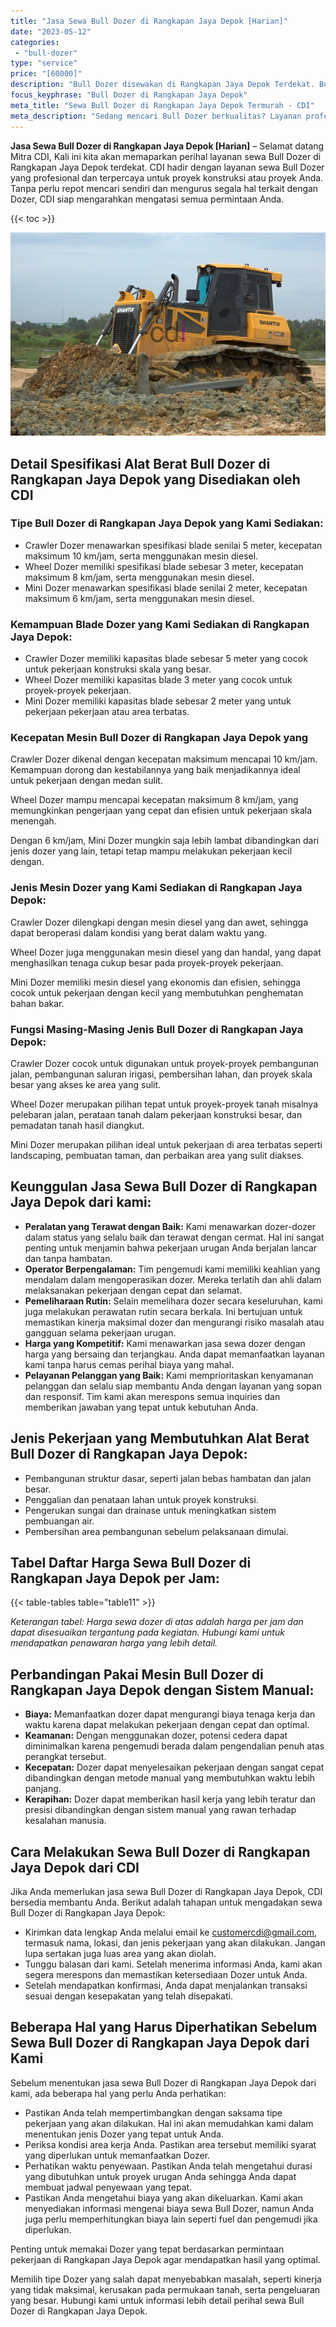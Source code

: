 ```yaml
---
title: "Jasa Sewa Bull Dozer di Rangkapan Jaya Depok [Harian]"
date: "2023-05-12"
categories:
 - "bull-dozer"
type: "service"
price: "[60000]"
description: "Bull Dozer disewakan di Rangkapan Jaya Depok Terdekat. Bull Dozer profesional untuk kebutuhan proyek konstruksi dengan performa superior. Hubungi kami untuk informasi lebih detail."
focus_keyphrase: "Bull Dozer di Rangkapan Jaya Depok"
meta_title: "Sewa Bull Dozer di Rangkapan Jaya Depok Termurah - CDI"
meta_description: "Sedang mencari Bull Dozer berkualitas? Layanan profesional kami siap melayani dengan solusi optimal. Segera hubungi kami."
---
```


**Jasa Sewa Bull Dozer di Rangkapan Jaya Depok [Harian]** – Selamat datang Mitra CDI, Kali ini kita akan memaparkan perihal layanan sewa Bull Dozer di Rangkapan Jaya Depok terdekat. CDI hadir dengan layanan sewa Bull Dozer yang profesional dan terpercaya untuk proyek konstruksi atau proyek Anda. Tanpa perlu repot mencari sendiri dan mengurus segala hal terkait dengan Dozer, CDI siap mengarahkan mengatasi semua permintaan Anda.

{{< toc >}}

![Jasa Sewa Bull Dozer di Rangkapan Jaya Depok [Harian]](/images/bull-dozer/bull-dozer-13.jpg)

## Detail Spesifikasi Alat Berat Bull Dozer di Rangkapan Jaya Depok yang Disediakan oleh CDI

### Tipe Bull Dozer di Rangkapan Jaya Depok yang Kami Sediakan:

*   Crawler Dozer menawarkan spesifikasi blade senilai 5 meter, kecepatan maksimum 10 km/jam, serta menggunakan mesin diesel.
*   Wheel Dozer memiliki spesifikasi blade sebesar 3 meter, kecepatan maksimum 8 km/jam, serta menggunakan mesin diesel.
*   Mini Dozer menawarkan spesifikasi blade senilai 2 meter, kecepatan maksimum 6 km/jam, serta menggunakan mesin diesel.

### Kemampuan Blade Dozer yang Kami Sediakan di Rangkapan Jaya Depok:

*   Crawler Dozer memiliki kapasitas blade sebesar 5 meter yang cocok untuk pekerjaan konstruksi skala yang besar.
*   Wheel Dozer memiliki kapasitas blade 3 meter yang cocok untuk proyek-proyek pekerjaan.
*   Mini Dozer memiliki kapasitas blade sebesar 2 meter yang untuk pekerjaan pekerjaan atau area terbatas.

### Kecepatan Mesin Bull Dozer di Rangkapan Jaya Depok yang

Crawler Dozer dikenal dengan kecepatan maksimum mencapai 10 km/jam. Kemampuan dorong dan kestabilannya yang baik menjadikannya ideal untuk pekerjaan dengan medan sulit.

Wheel Dozer mampu mencapai kecepatan maksimum 8 km/jam, yang memungkinkan pengerjaan yang cepat dan efisien untuk pekerjaan skala menengah.

Dengan 6 km/jam, Mini Dozer mungkin saja lebih lambat dibandingkan dari jenis dozer yang lain, tetapi tetap mampu melakukan pekerjaan kecil dengan.

### Jenis Mesin Dozer yang Kami Sediakan di Rangkapan Jaya Depok:

Crawler Dozer dilengkapi dengan mesin diesel yang dan awet, sehingga dapat beroperasi dalam kondisi yang berat dalam waktu yang.

Wheel Dozer juga menggunakan mesin diesel yang dan handal, yang dapat menghasilkan tenaga cukup besar pada proyek-proyek pekerjaan.

Mini Dozer memiliki mesin diesel yang ekonomis dan efisien, sehingga cocok untuk pekerjaan dengan kecil yang membutuhkan penghematan bahan bakar.

### Fungsi Masing-Masing Jenis Bull Dozer di Rangkapan Jaya Depok:

Crawler Dozer cocok untuk digunakan untuk proyek-proyek pembangunan jalan, pembangunan saluran irigasi, pembersihan lahan, dan proyek skala besar yang akses ke area yang sulit.

Wheel Dozer merupakan pilihan tepat untuk proyek-proyek tanah misalnya pelebaran jalan, perataan tanah dalam pekerjaan konstruksi besar, dan pemadatan tanah hasil diangkut.

Mini Dozer merupakan pilihan ideal untuk pekerjaan di area terbatas seperti landscaping, pembuatan taman, dan perbaikan area yang sulit diakses.

## Keunggulan Jasa Sewa Bull Dozer di Rangkapan Jaya Depok dari kami:

*   **Peralatan yang Terawat dengan Baik:** Kami menawarkan dozer-dozer dalam status yang selalu baik dan terawat dengan cermat. Hal ini sangat penting untuk menjamin bahwa pekerjaan urugan Anda berjalan lancar dan tanpa hambatan.
*   **Operator Berpengalaman:** Tim pengemudi kami memiliki keahlian yang mendalam dalam mengoperasikan dozer. Mereka terlatih dan ahli dalam melaksanakan pekerjaan dengan cepat dan selamat.
*   **Pemeliharaan Rutin:** Selain memelihara dozer secara keseluruhan, kami juga melakukan perawatan rutin secara berkala. Ini bertujuan untuk memastikan kinerja maksimal dozer dan mengurangi risiko masalah atau gangguan selama pekerjaan urugan.
*   **Harga yang Kompetitif:** Kami menawarkan jasa sewa dozer dengan harga yang bersaing dan terjangkau. Anda dapat memanfaatkan layanan kami tanpa harus cemas perihal biaya yang mahal.
*   **Pelayanan Pelanggan yang Baik:** Kami memprioritaskan kenyamanan pelanggan dan selalu siap membantu Anda dengan layanan yang sopan dan responsif. Tim kami akan merespons semua inquiries dan memberikan jawaban yang tepat untuk kebutuhan Anda.

## Jenis Pekerjaan yang Membutuhkan Alat Berat Bull Dozer di Rangkapan Jaya Depok:

*   Pembangunan struktur dasar, seperti jalan bebas hambatan dan jalan besar.
*   Penggalian dan penataan lahan untuk proyek konstruksi.
*   Pengerukan sungai dan drainase untuk meningkatkan sistem pembuangan air.
*   Pembersihan area pembangunan sebelum pelaksanaan dimulai.

## Tabel Daftar Harga Sewa Bull Dozer di Rangkapan Jaya Depok per Jam:

{{< table-tables table="table11" >}}

_Keterangan tabel: Harga sewa dozer di atas adalah harga per jam dan dapat disesuaikan tergantung pada kegiatan. Hubungi kami untuk mendapatkan penawaran harga yang lebih detail._

## Perbandingan Pakai Mesin Bull Dozer di Rangkapan Jaya Depok dengan Sistem Manual:

*   **Biaya:** Memanfaatkan dozer dapat mengurangi biaya tenaga kerja dan waktu karena dapat melakukan pekerjaan dengan cepat dan optimal.
*   **Keamanan:** Dengan menggunakan dozer, potensi cedera dapat diminimalkan karena pengemudi berada dalam pengendalian penuh atas perangkat tersebut.
*   **Kecepatan:** Dozer dapat menyelesaikan pekerjaan dengan sangat cepat dibandingkan dengan metode manual yang membutuhkan waktu lebih panjang.
*   **Kerapihan:** Dozer dapat memberikan hasil kerja yang lebih teratur dan presisi dibandingkan dengan sistem manual yang rawan terhadap kesalahan manusia.

## Cara Melakukan Sewa Bull Dozer di Rangkapan Jaya Depok dari CDI

Jika Anda memerlukan jasa sewa Bull Dozer di Rangkapan Jaya Depok, CDI bersedia membantu Anda. Berikut adalah tahapan untuk mengadakan sewa Bull Dozer di Rangkapan Jaya Depok:

*   Kirimkan data lengkap Anda melalui email ke customercdi@gmail.com, termasuk nama, lokasi, dan jenis pekerjaan yang akan dilakukan. Jangan lupa sertakan juga luas area yang akan diolah.
*   Tunggu balasan dari kami. Setelah menerima informasi Anda, kami akan segera merespons dan memastikan ketersediaan Dozer untuk Anda.
*   Setelah mendapatkan konfirmasi, Anda dapat menjalankan transaksi sesuai dengan kesepakatan yang telah disepakati.

## Beberapa Hal yang Harus Diperhatikan Sebelum Sewa Bull Dozer di Rangkapan Jaya Depok dari Kami

Sebelum menentukan jasa sewa Bull Dozer di Rangkapan Jaya Depok dari kami, ada beberapa hal yang perlu Anda perhatikan:

*   Pastikan Anda telah mempertimbangkan dengan saksama tipe pekerjaan yang akan dilakukan. Hal ini akan memudahkan kami dalam menentukan jenis Dozer yang tepat untuk Anda.
*   Periksa kondisi area kerja Anda. Pastikan area tersebut memiliki syarat yang diperlukan untuk memanfaatkan Dozer.
*   Perhatikan waktu penyewaan. Pastikan Anda telah mengetahui durasi yang dibutuhkan untuk proyek urugan Anda sehingga Anda dapat membuat jadwal penyewaan yang tepat.
*   Pastikan Anda mengetahui biaya yang akan dikeluarkan. Kami akan menyediakan informasi mengenai biaya sewa Bull Dozer, namun Anda juga perlu memperhitungkan biaya lain seperti fuel dan pengemudi jika diperlukan.

Penting untuk memakai Dozer yang tepat berdasarkan permintaan pekerjaan di Rangkapan Jaya Depok agar mendapatkan hasil yang optimal.

Memilih tipe Dozer yang salah dapat menyebabkan masalah, seperti kinerja yang tidak maksimal, kerusakan pada permukaan tanah, serta pengeluaran yang besar. Hubungi kami untuk informasi lebih detail perihal sewa Bull Dozer di Rangkapan Jaya Depok.